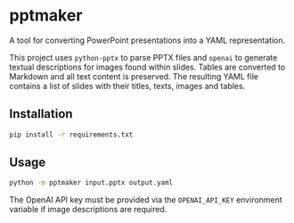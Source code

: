# pptmaker

A tool for converting PowerPoint presentations into a YAML representation.

This project uses `python-pptx` to parse PPTX files and `openai` to generate
textual descriptions for images found within slides. Tables are converted to
Markdown and all text content is preserved. The resulting YAML file contains a
list of slides with their titles, texts, images and tables.

## Installation

```bash
pip install -r requirements.txt
```

## Usage

```bash
python -m pptmaker input.pptx output.yaml
```

The OpenAI API key must be provided via the `OPENAI_API_KEY` environment
variable if image descriptions are required.
